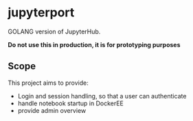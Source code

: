 # jupyterport
GOLANG version of JupyterHub.

**Do not use this in production, it is for prototyping purposes**

## Scope
This project aims to provide:

- Login and session handling, so that a user can authenticate
- handle notebook startup in DockerEE
- provide admin overview



